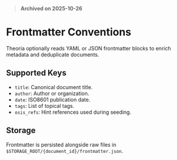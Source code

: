 > **Archived on 2025-10-26**

# Frontmatter Conventions

Theoria optionally reads YAML or JSON frontmatter blocks to enrich metadata
and deduplicate documents.

## Supported Keys

- `title`: Canonical document title.
- `author`: Author or organization.
- `date`: ISO8601 publication date.
- `tags`: List of topical tags.
- `osis_refs`: Hint references used during seeding.

## Storage

Frontmatter is persisted alongside raw files in
`$STORAGE_ROOT/{document_id}/frontmatter.json`.
